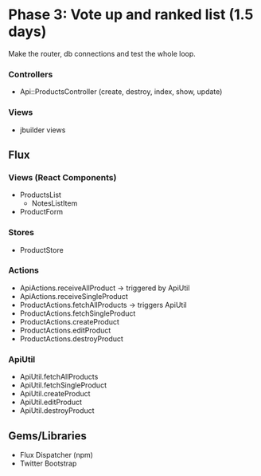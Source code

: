 # Phase 3: Vote up and ranked list (1.5 days)

Make the router, db connections and test the whole loop.

### Controllers
* Api::ProductsController (create, destroy, index, show, update)

### Views
* jbuilder views

## Flux
### Views (React Components)
* ProductsList
  - NotesListItem
* ProductForm

### Stores
* ProductStore

### Actions
* ApiActions.receiveAllProduct -> triggered by ApiUtil
* ApiActions.receiveSingleProduct
* ProductActions.fetchAllProducts -> triggers ApiUtil
* ProductActions.fetchSingleProduct
* ProductActions.createProduct
* ProductActions.editProduct
* ProductActions.destroyProduct

### ApiUtil
* ApiUtil.fetchAllProducts
* ApiUtil.fetchSingleProduct
* ApiUtil.createProduct
* ApiUtil.editProduct
* ApiUtil.destroyProduct

## Gems/Libraries
* Flux Dispatcher (npm)
* Twitter Bootstrap
